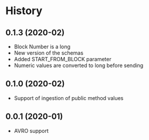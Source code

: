 History
=======

0.1.3 (2020-02)
------------------

* Block Number is a long
* New version of the schemas
* Added START_FROM_BLOCK parameter
* Numeric values are converted to long before sending


0.1.0 (2020-02)
------------------

* Support of ingestion of public method values


0.0.1 (2020-01)
------------------

* AVRO support

